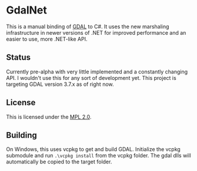 # GdalNet

This is a manual binding of [GDAL](https://gdal.org) to C#. It uses the new
marshaling infrastructure in newer versions of .NET for improved performance
and an easier to use, more .NET-like API.

## Status

Currently pre-alpha with very little implemented and a constantly changing API.
I wouldn't use this for any sort of development yet. This project is targeting
GDAL version 3.7.x as of right now. 

## License

This is licensed under the [MPL 2.0](LICENSE.md).

## Building

On Windows, this uses vcpkg to get and build GDAL. Initialize the vcpkg
submodule and run `.\vcpkg install` from the vcpkg folder. The gdal dlls
will automatically be copied to the target folder.